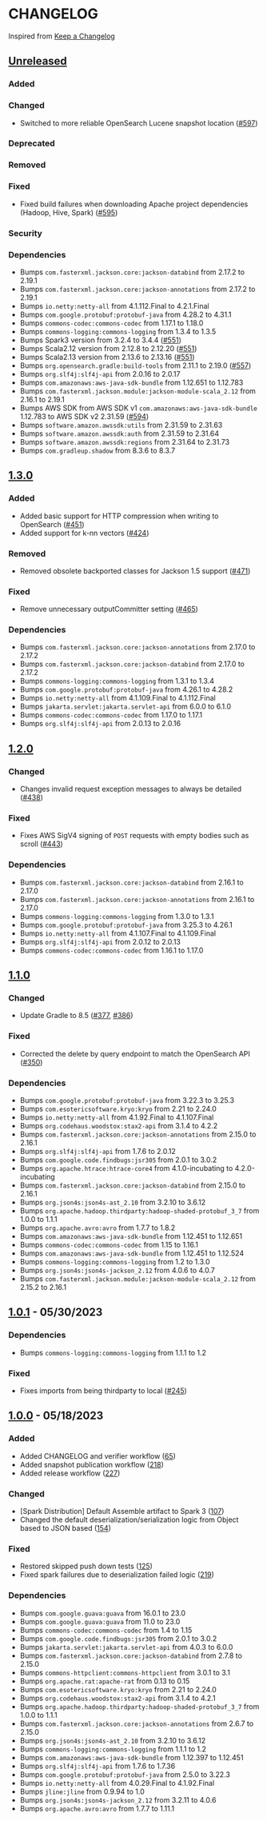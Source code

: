# CHANGELOG
Inspired from [Keep a Changelog](https://keepachangelog.com/en/1.0.0/)

## [Unreleased]
### Added

### Changed
- Switched to more reliable OpenSearch Lucene snapshot location ([#597](https://github.com/opensearch-project/opensearch-hadoop/pull/597))

### Deprecated

### Removed

### Fixed
- Fixed build failures when downloading Apache project dependencies (Hadoop, Hive, Spark) ([#595](https://github.com/opensearch-project/opensearch-hadoop/pull/595))

### Security

### Dependencies
- Bumps `com.fasterxml.jackson.core:jackson-databind` from 2.17.2 to 2.19.1
- Bumps `com.fasterxml.jackson.core:jackson-annotations` from 2.17.2 to 2.19.1
- Bumps `io.netty:netty-all` from 4.1.112.Final to 4.2.1.Final
- Bumps `com.google.protobuf:protobuf-java` from 4.28.2 to 4.31.1
- Bumps `commons-codec:commons-codec` from 1.17.1 to 1.18.0
- Bumps `commons-logging:commons-logging` from 1.3.4 to 1.3.5
- Bumps Spark3 version from 3.2.4 to 3.4.4 ([#551](https://github.com/opensearch-project/opensearch-hadoop/pull/551))
- Bumps Scala2.12 version from 2.12.8 to 2.12.20 ([#551](https://github.com/opensearch-project/opensearch-hadoop/pull/551))
- Bumps Scala2.13 version from 2.13.6 to 2.13.16 ([#551](https://github.com/opensearch-project/opensearch-hadoop/pull/551))
- Bumps `org.opensearch.gradle:build-tools` from 2.11.1 to 2.19.0 ([#557](https://github.com/opensearch-project/opensearch-hadoop/pull/557))
- Bumps `org.slf4j:slf4j-api` from 2.0.16 to 2.0.17
- Bumps `com.amazonaws:aws-java-sdk-bundle` from 1.12.651 to 1.12.783
- Bumps `com.fasterxml.jackson.module:jackson-module-scala_2.12` from 2.16.1 to 2.19.1
- Bumps AWS SDK from AWS SDK v1 `com.amazonaws:aws-java-sdk-bundle` 1.12.783 to AWS SDK v2 2.31.59 ([#594](https://github.com/opensearch-project/opensearch-hadoop/pull/594))
- Bumps `software.amazon.awssdk:utils` from 2.31.59 to 2.31.63
- Bumps `software.amazon.awssdk:auth` from 2.31.59 to 2.31.64
- Bumps `software.amazon.awssdk:regions` from 2.31.64 to 2.31.73
- Bumps `com.gradleup.shadow` from 8.3.6 to 8.3.7

## [1.3.0]
### Added
- Added basic support for HTTP compression when writing to OpenSearch ([#451](https://github.com/opensearch-project/opensearch-hadoop/pull/451))
- Added support for k-nn vectors ([#424](https://github.com/opensearch-project/opensearch-hadoop/pull/489))

### Removed
- Removed obsolete backported classes for Jackson 1.5 support ([#471](https://github.com/opensearch-project/opensearch-hadoop/pull/471))

### Fixed
- Remove unnecessary outputCommitter setting ([#465](https://github.com/opensearch-project/opensearch-hadoop/pull/465))

### Dependencies
- Bumps `com.fasterxml.jackson.core:jackson-annotations` from 2.17.0 to 2.17.2
- Bumps `com.fasterxml.jackson.core:jackson-databind` from 2.17.0 to 2.17.2
- Bumps `commons-logging:commons-logging` from 1.3.1 to 1.3.4
- Bumps `com.google.protobuf:protobuf-java` from 4.26.1 to 4.28.2
- Bumps `io.netty:netty-all` from 4.1.109.Final to 4.1.112.Final
- Bumps `jakarta.servlet:jakarta.servlet-api` from 6.0.0 to 6.1.0
- Bumps `commons-codec:commons-codec` from 1.17.0 to 1.17.1
- Bumps `org.slf4j:slf4j-api` from 2.0.13 to 2.0.16

## [1.2.0]
### Changed
- Changes invalid request exception messages to always be detailed ([#438](https://github.com/opensearch-project/opensearch-hadoop/pull/438))

### Fixed
- Fixes AWS SigV4 signing of `POST` requests with empty bodies such as scroll ([#443](https://github.com/opensearch-project/opensearch-hadoop/pull/443))

### Dependencies
- Bumps `com.fasterxml.jackson.core:jackson-databind` from 2.16.1 to 2.17.0
- Bumps `com.fasterxml.jackson.core:jackson-annotations` from 2.16.1 to 2.17.0
- Bumps `commons-logging:commons-logging` from 1.3.0 to 1.3.1
- Bumps `com.google.protobuf:protobuf-java` from 3.25.3 to 4.26.1
- Bumps `io.netty:netty-all` from 4.1.107.Final to 4.1.109.Final
- Bumps `org.slf4j:slf4j-api` from 2.0.12 to 2.0.13
- Bumps `commons-codec:commons-codec` from 1.16.1 to 1.17.0

## [1.1.0]
### Changed
- Update Gradle to 8.5 ([#377](https://github.com/opensearch-project/opensearch-hadoop/pull/377), [#386](https://github.com/opensearch-project/opensearch-hadoop/pull/386))

### Fixed
- Corrected the delete by query endpoint to match the OpenSearch API ([#350](https://github.com/opensearch-project/opensearch-hadoop/pull/350))

### Dependencies
- Bumps `com.google.protobuf:protobuf-java` from 3.22.3 to 3.25.3
- Bumps `com.esotericsoftware.kryo:kryo` from 2.21 to 2.24.0
- Bumps `io.netty:netty-all` from 4.1.92.Final to 4.1.107.Final
- Bumps `org.codehaus.woodstox:stax2-api` from 3.1.4 to 4.2.2
- Bumps `com.fasterxml.jackson.core:jackson-annotations` from 2.15.0 to 2.16.1
- Bumps `org.slf4j:slf4j-api` from 1.7.6 to 2.0.12
- Bumps `com.google.code.findbugs:jsr305` from 2.0.1 to 3.0.2
- Bumps `org.apache.htrace:htrace-core4` from 4.1.0-incubating to 4.2.0-incubating
- Bumps `com.fasterxml.jackson.core:jackson-databind` from 2.15.0 to 2.16.1
- Bumps `org.json4s:json4s-ast_2.10` from 3.2.10 to 3.6.12
- Bumps `org.apache.hadoop.thirdparty:hadoop-shaded-protobuf_3_7` from 1.0.0 to 1.1.1
- Bumps `org.apache.avro:avro` from 1.7.7 to 1.8.2
- Bumps `com.amazonaws:aws-java-sdk-bundle` from 1.12.451 to 1.12.651
- Bumps `commons-codec:commons-codec` from 1.15 to 1.16.1
- Bumps `com.amazonaws:aws-java-sdk-bundle` from 1.12.451 to 1.12.524
- Bumps `commons-logging:commons-logging` from 1.2 to 1.3.0
- Bumps `org.json4s:json4s-jackson_2.12` from 4.0.6 to 4.0.7
- Bumps `com.fasterxml.jackson.module:jackson-module-scala_2.12` from 2.15.2 to 2.16.1

## [1.0.1] - 05/30/2023
### Dependencies
- Bumps `commons-logging:commons-logging` from 1.1.1 to 1.2

### Fixed
- Fixes imports from being thirdparty to local ([#245](https://github.com/opensearch-project/opensearch-java/pull/245))

## [1.0.0] - 05/18/2023
### Added
- Added CHANGELOG and verifier workflow ([65](https://github.com/opensearch-project/opensearch-hadoop/pull/65))
- Added snapshot publication workflow ([218](https://github.com/opensearch-project/opensearch-hadoop/pull/218))
- Added release workflow ([227](https://github.com/opensearch-project/opensearch-hadoop/pull/227))

### Changed
- [Spark Distribution] Default Assemble artifact to Spark 3 ([107](https://github.com/opensearch-project/opensearch-hadoop/pull/107))
- Changed the default deserialization/serialization logic from Object based to JSON based ([154](https://github.com/opensearch-project/opensearch-hadoop/pull/154))

### Fixed
- Restored skipped push down tests ([125](https://github.com/opensearch-project/opensearch-hadoop/pull/125))
- Fixed spark failures due to deserialization failed logic ([219](https://github.com/opensearch-project/opensearch-hadoop/pull/219))

### Dependencies
- Bumps `com.google.guava:guava` from 16.0.1 to 23.0
- Bumps `com.google.guava:guava` from 11.0 to 23.0
- Bumps `commons-codec:commons-codec` from 1.4 to 1.15
- Bumps `com.google.code.findbugs:jsr305` from 2.0.1 to 3.0.2
- Bumps `jakarta.servlet:jakarta.servlet-api` from 4.0.3 to 6.0.0
- Bumps `com.fasterxml.jackson.core:jackson-databind` from 2.7.8 to 2.15.0
- Bumps `commons-httpclient:commons-httpclient` from 3.0.1 to 3.1
- Bumps `org.apache.rat:apache-rat` from 0.13 to 0.15
- Bumps `com.esotericsoftware.kryo:kryo` from 2.21 to 2.24.0
- Bumps `org.codehaus.woodstox:stax2-api` from 3.1.4 to 4.2.1
- Bumps `org.apache.hadoop.thirdparty:hadoop-shaded-protobuf_3_7` from 1.0.0 to 1.1.1
- Bumps `com.fasterxml.jackson.core:jackson-annotations` from 2.6.7 to 2.15.0
- Bumps `org.json4s:json4s-ast_2.10` from 3.2.10 to 3.6.12
- Bumps `commons-logging:commons-logging` from 1.1.1 to 1.2
- Bumps `com.amazonaws:aws-java-sdk-bundle` from 1.12.397 to 1.12.451
- Bumps `org.slf4j:slf4j-api` from 1.7.6 to 1.7.36
- Bumps `com.google.protobuf:protobuf-java` from 2.5.0 to 3.22.3
- Bumps `io.netty:netty-all` from 4.0.29.Final to 4.1.92.Final
- Bumps `jline:jline` from 0.9.94 to 1.0
- Bumps `org.json4s:json4s-jackson_2.12` from 3.2.11 to 4.0.6
- Bumps `org.apache.avro:avro` from 1.7.7 to 1.11.1

[Unreleased]: https://github.com/opensearch-project/opensearch-hadoop/compare/v1.3.0...HEAD
[1.3.0]: https://github.com/opensearch-project/opensearch-hadoop/compare/v1.2.0...v1.3.0
[1.2.0]: https://github.com/opensearch-project/opensearch-hadoop/compare/v1.1.0...v1.2.0
[1.1.0]: https://github.com/opensearch-project/opensearch-hadoop/compare/v1.0.1...v1.1.0
[1.0.1]: https://github.com/opensearch-project/opensearch-hadoop/compare/v1.0.0...v1.0.1
[1.0.0]: https://github.com/opensearch-project/opensearch-hadoop/compare/v7.13.4...v1.0.0